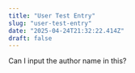 ```yaml
---
title: "User Test Entry"
slug: "user-test-entry"
date: "2025-04-24T21:32:22.414Z"
draft: false
---
```


Can I input the author name in this?
